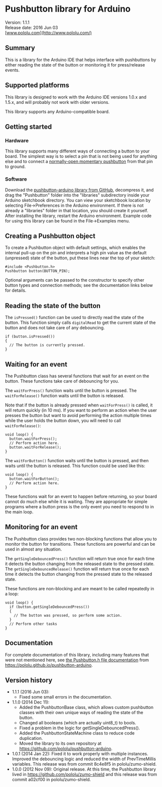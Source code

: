 # Pushbutton library for Arduino

Version: 1.1.1<br/>
Release date: 2016 Jun 03<br/>
[www.pololu.com](http://www.pololu.com/)

## Summary

This is a library for the Arduino IDE that helps interface with pushbuttons by either reading the state of the button or monitoring it for press/release events.

## Supported platforms

This library is designed to work with the Arduino IDE versions 1.0.x and 1.5.x, and will probably not work with older versions.

This library supports any Arduino-compatible board.

## Getting started

### Hardware

This library supports many different ways of connecting a button to your board.  The simplest way is to select a pin that is not being used for anything else and to connect a [normally-open momentary pushbutton](http://www.pololu.com/product/1400) from that pin to ground.

### Software

Download the [pushbutton-arduino library from GitHub](https://github.com/pololu/pushbutton-arduino), decompress it, and drag the "Pushbutton" folder into the "libraries" subdirectory inside your Arduino sketchbook directory.  You can view your sketchbook location by selecting File->Preferences in the Arduino environment.  If there is not already a "libraries" folder in that location, you should create it yourself.  After installing the library, restart the Arduino environment.  Example code for using this library can be found in the File->Examples menu.

## Creating a Pushbutton object

To create a Pushbutton object with default settings, which enables the internal pull-up on the pin and interprets a high pin value as the default (unpressed) state of the button, put these lines near the top of your sketch:

~~~{.cpp}
#include <Pushbutton.h>
Pushbutton button(BUTTON_PIN);
~~~

Optional arguments can be passed to the constructor to specify other button types and connection methods; see the documentation links below for details.

## Reading the state of the button

The `isPressed()` function can be used to directly read the state of the button.  This function simply calls `digitalRead` to get the current state of the button and does not take care of any debouncing.

~~~{.cpp}
if (button.isPressed())
{
  // The button is currently pressed.
}
~~~

## Waiting for an event

The Pushbutton class has several functions that wait for an event on the button.  These functions take care of debouncing for you.

The `waitForPress()` function waits until the button is pressed.  The `waitForRelease()` function waits until the button is released.

Note that if the button is already pressed when `waitForPress()` is called, it will return quickly (in 10 ms).  If you want to perform an action when the user presses the button but want to avoid performing the action multiple times while the user holds the button down, you will need to call `waitForRelease()`:

~~~{.cpp}
void loop() {
  button.waitForPress();
  // Perform action here.
  button.waitForRelease();
}
~~~

The `waitForButton()` function waits until the button is pressed, and then waits until the button is released.  This function could be used like this:

~~~{.cpp}
void loop() {
  button.waitForButton();
  // Perform action here.
}
~~~

These functions wait for an event to happen before returning, so your board cannot do much else while it is waiting.  They are appropriate for simple programs where a button press is the only event you need to respond to in the main loop.

## Monitoring for an event

The Pushbutton class provides two non-blocking functions that allow you to monitor the button for transitions.  These functions are powerful and can be used in almost any situation.

The `getSingleDebouncedPress()` function will return true once for each time it detects the button changing from the released state to the pressed state.  The `getSingleDebouncedRelease()` function will return true once for each time it detects the button changing from the pressed state to the released state.

These functions are non-blocking and are meant to be called repeatedly in a loop:

~~~{.cpp}
void loop() {
  if (button.getSingleDebouncedPress())
  {
    // The button was pressed, so perform some action.
  }
  // Perform other tasks
}
~~~

## Documentation

For complete documentation of this library, including many features that were not mentioned here, see [the Pushbutton.h file documentation](https://pololu.github.io/pushbutton-arduino/_pushbutton_8h.html) from https://pololu.github.io/pushbutton-arduino.

## Version history

* 1.1.1 (2016 Jun 03):
    * Fixed some small errors in the documentation.
* 1.1.0 (2014 Dec 11):
    * Added the PushbuttonBase class, which allows custom pushbutton classes with their own unique ways of reading the state of the button.
    * Changed all booleans (which are actually uint8_t) to bools.
    * Fixed a problem in the logic for getSingleDebouncedPress().
    * Added the PushbuttonStateMachine class to reduce code duplication.
    * Moved the library to its own repository at https://github.com/pololu/pushbutton-arduino.
* 1.0.1 (2014 Jan 22): Fixed it to work properly with multiple instances.  Improved the debouncing logic and reduced the width of PrevTimeMillis variables. This release was from commit 8c4e8f5 in pololu/zumo-shield.
* 1.0.0 (2012 Nov 09): Original release.  At this time, the Pushbutton library lived in https://github.com/pololu/zumo-shield and this release was from commit a02cf00 in pololu/zumo-shield.